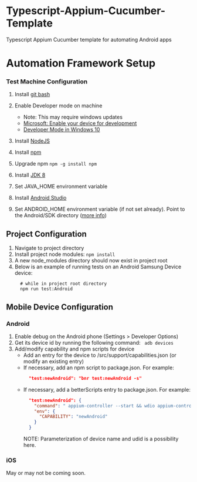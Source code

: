 # Typescript-Appium-Cucumber-Template
Typescript Appium Cucumber template for automating Android apps

# Automation Framework Setup

### Test Machine Configuration
1. Install [git bash](https://git-scm.com/downloads)
2. Enable Developer mode on machine
    * Note: This may require windows updates
    * [Microsoft: Enable your device for development](https://docs.microsoft.com/en-us/windows/uwp/get-started/enable-your-device-for-development)
    * [Developer Mode in Windows 10](https://www.ghacks.net/2015/06/13/how-to-enable-developer-mode-in-windows-10-to-sideload-apps/)

3. Install [NodeJS](https://nodejs.org/en/)
4. Install [npm](https://www.npmjs.com/package/npm)
5. Upgrade npm ``` npm -g install npm ```
6. Install [JDK 8](http://www.oracle.com/technetwork/java/javase/downloads/jdk8-downloads-2133151.html) 
7. Set JAVA_HOME environment variable
8. Install [Android Studio](https://developer.android.com/studio/index.html)
9. Set ANDROID_HOME environment variable (if not set already). Point to the Android/SDK directory ([more info](https://developer.android.com/studio/index.html)) 

## Project Configuration 
1. Navigate to project directory
2. Install project node modules: ``` npm install ```
3. A new node_modules directory should now exist in project root
5. Below is an example of running tests on an Android Samsung Device device: 
    ``` 
      # while in project root directory
      npm run test:Android
    ```

## Mobile Device Configuration

### Android
1. Enable debug on the Android phone (Settings > Developer Options)
2. Get its device id by running the following command:
    ``` adb devices```
4. Add/modify capability and npm scripts for device
    - Add an entry for the device to /src/support/capabilities.json (or modify an existing entry)
    - If necessary, add an npm script to package.json. For example:
        ```json 
          "test:newAndroid": "bnr test:newAndroid -s"
        ```
    - If necessary, add a betterScripts entry to package.json. For example:
      ```json 
        "test:newAndroid": {
          "command": " appium-controller --start && wdio appium-controller --stop",
          "env": {
            "CAPABILITY": "newAndroid"
          }
        }
      ```
      NOTE: Parameterization of device name and udid is a possibility here.

### iOS
May or may not be coming soon.

